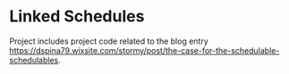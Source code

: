 # Linked Schedules
Project includes project code related to the blog entry https://dspina79.wixsite.com/stormy/post/the-case-for-the-schedulable-schedulables.